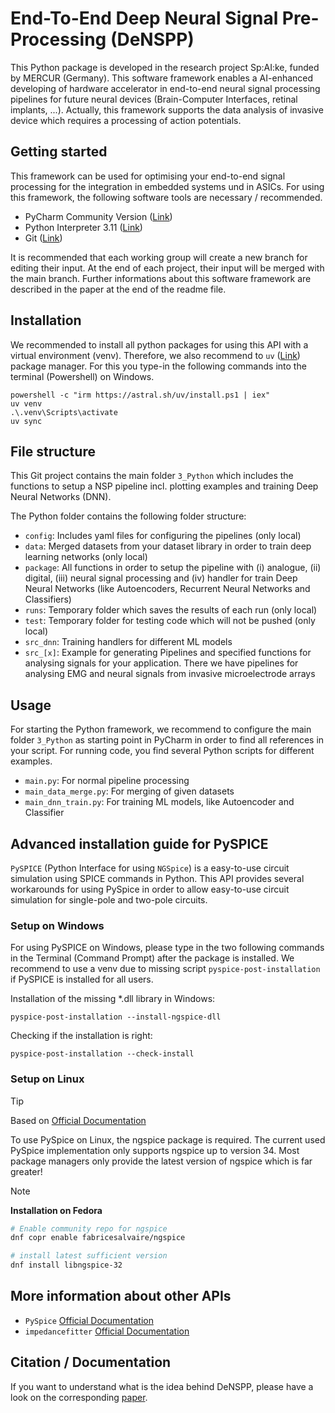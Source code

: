 # End-To-End Deep Neural Signal Pre-Processing (DeNSPP)

This Python package is developed in the research project Sp:AI:ke, funded by MERCUR (Germany). This software framework
enables a AI-enhanced developing of hardware accelerator in end-to-end neural signal processing pipelines for future
neural devices (Brain-Computer Interfaces, retinal implants, ...).
Actually, this framework supports the data analysis of invasive device which requires a processing of action potentials.

## Getting started

This framework can be used for optimising your end-to-end signal processing for the integration in embedded systems und
in ASICs. For using this framework, the following software tools are necessary / recommended.

- PyCharm Community Version ([Link](https://www.jetbrains.com/de-de/pycharm/download/#section=windows))
- Python Interpreter 3.11 ([Link](https://www.python.org/downloads/release/python-3116/))
- Git ([Link](https://git-scm.com/downloads))

It is recommended that each working group will create a new branch for editing their input. At the end of each project,
their input will be merged with the main branch. Further informations about this software framework are described in the
paper at the end of the readme file.

## Installation

We recommended to install all python packages for using this API with a virtual environment (venv). Therefore, we also recommend to `uv` ([Link](https://docs.astral.sh/uv/)) package manager. For this you type-in the following commands into the terminal (Powershell) on Windows.
````
powershell -c "irm https://astral.sh/uv/install.ps1 | iex"
uv venv
.\.venv\Scripts\activate  
uv sync
````

## File structure

This Git project contains the main folder `3_Python` which includes the functions to setup a NSP pipeline incl. plotting examples and training Deep Neural Networks (DNN).

The Python folder contains the following folder structure:

- `config`: Includes yaml files for configuring the pipelines (only local)
- `data`: Merged datasets from your dataset library in order to train deep learning networks (only local)
- `package`: All functions in order to setup the pipeline with (i) analogue, (ii) digital, (iii) neural signal
  processing and (iv) handler for train Deep Neural Networks (like Autoencoders, Recurrent Neural Networks and
  Classifiers)
- `runs`: Temporary folder which saves the results of each run (only local)
- `test`: Temporary folder for testing code which will not be pushed (only local)
- `src_dnn`: Training handlers for different ML models
- `src_[x]`: Example for generating Pipelines and specified functions for analysing signals for your application. There
  we have pipelines for analysing EMG and neural signals from invasive microelectrode arrays

## Usage

For starting the Python framework, we recommend to configure the main folder `3_Python` as starting point in PyCharm in
order to find all references in your script. For running code, you find several Python scripts for different examples.
- `main.py`: For normal pipeline processing
- `main_data_merge.py`: For merging of given datasets
- `main_dnn_train.py`: For training ML models, like Autoencoder and Classifier

## Advanced installation guide for PySPICE

`PySPICE` (Python Interface for using `NGSpice`) is a easy-to-use circuit simulation using SPICE commands in Python.
This API provides several workarounds for using PySpice in order to allow easy-to-use circuit simulation for single-pole
and two-pole circuits.

### Setup on Windows

For using PySPICE on Windows, please type in the two following commands in the Terminal (Command Prompt) after the
package is installed. We recommend to use a venv due to missing script `pyspice-post-installation` if PySPICE is
installed for all users.

Installation of the missing *.dll library in Windows:

````
pyspice-post-installation --install-ngspice-dll
````

Checking if the installation is right:

````
pyspice-post-installation --check-install
````

### Setup on Linux

> [!TIP]
> Based on [Official Documentation](https://pyspice.fabrice-salvaire.fr/releases/v1.5/installation.html#on-linux)

To use PySpice on Linux, the ngspice package is required.
The current used PySpice implementation only supports ngspice up to version 34.
Most package managers only provide the latest version of ngspice which is far greater!

> [!NOTE] 
> **Installation on Fedora**
> ```bash
> # Enable community repo for ngspice
> dnf copr enable fabricesalvaire/ngspice
> 
> # install latest sufficient version
> dnf install libngspice-32
> ```

## More information about other APIs
- `PySpice` [Official Documentation](https://pyspice.fabrice-salvaire.fr/releases/v1.5/)
- `impedancefitter` [Official Documentation](https://impedancefitter.readthedocs.io/en/latest/index.html)

## Citation / Documentation
If you want to understand what is the idea behind DeNSPP, please have a look on the corresponding [paper](https://doi.org/10.1515/cdbme-2023-1118).